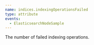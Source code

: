 ```yaml
---
name: indices.indexingOperationsFailed
type: attribute
events:
  - ElasticsearchNodeSample
---
```


The number of failed indexing operations.